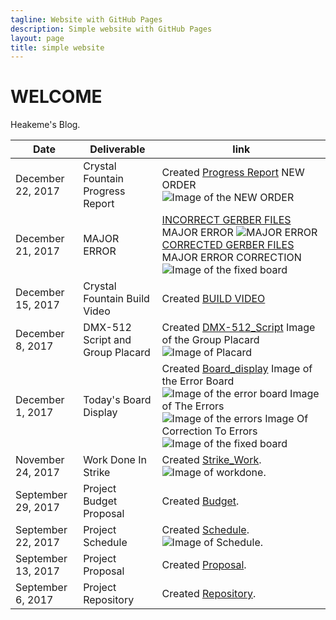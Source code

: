 ```yaml
---
tagline: Website with GitHub Pages
description: Simple website with GitHub Pages
layout: page
title: simple website
---
```



# WELCOME

Heakeme's Blog.

| Date | Deliverable | link |  
| ----------------------- | ---------------- | ---------------- | 
| December 22, 2017 | Crystal Fountain Progress Report| Created [Progress Report](https://github.com/TheKeme/SensorEffector/blob/master/DOCUMENTS/PROGRESSREPORT.docx) NEW ORDER ![Image of the NEW ORDER](https://github.com/TheKeme/SensorEffector/blob/master/IMAGES/orderfornewboard.jpeg)
| December 21, 2017 | MAJOR ERROR | [INCORRECT GERBER FILES](https://github.com/TheKeme/SensorEffector/blob/master/ZIP%20FILES/HEAKEME%20WILLIAMS%20WRONG%20%20GERBER%20FILES.zip) MAJOR ERROR ![MAJOR ERROR](https://github.com/TheKeme/SensorEffector/blob/master/IMAGES/MAJORERROR.JPG)             [CORRECTED GERBER FILES](https://github.com/TheKeme/SensorEffector/blob/master/ZIP%20FILES/HEAKEME%20WILLIAMS%20GERBER%20FILES.7z) MAJOR ERROR CORRECTION ![Image of the fixed board](https://github.com/TheKeme/SensorEffector/blob/master/IMAGES/correctboard.PNG) 
| December 15, 2017 | Crystal Fountain Build Video| Created [BUILD VIDEO](https://github.com/TheKeme/SensorEffector/blob/master/VIDEOS/CRYSTAL%20FOUNTAINS%20BUILD1.mp4)
| December 8, 2017 | DMX-512 Script and Group Placard | Created [DMX-512_Script](https://github.com/TheKeme/SensorEffector/blob/master/DOCUMENTS/DMX512SCRIPT.docx) Image of the Group Placard ![Image of Placard](https://raw.githubusercontent.com/ErickCantos13/SensorEffector/master/Images/placard.JPG)
| December 1, 2017 | Today's Board Display  | Created [Board_display](https://github.com/TheKeme/SensorEffector/blob/master/DOCUMENTS/TODAYSBLOG.docx) Image of the Error Board ![Image of the error board](https://github.com/TheKeme/SensorEffector/blob/master/IMAGES/board.PNG)  Image of The Errors  ![Image of the errors](https://github.com/TheKeme/SensorEffector/blob/master/IMAGES/errors.PNG) Image Of Correction To Errors ![Image of the fixed board](https://github.com/TheKeme/SensorEffector/blob/master/IMAGES/FINISHEDBOARD.PNG)  |
| November 24, 2017 | Work Done In Strike  | Created [Strike_Work](https://github.com/TheKeme/SensorEffector/blob/master/DOCUMENTS/Workdoneduringstrike.docx). ![Image of workdone](https://github.com/TheKeme/SensorEffector/blob/master/IMAGES/week6.PNG). | 
| September 29, 2017 | Project Budget Proposal | Created [Budget](https://github.com/TheKeme/SensorEffector/blob/master/DOCUMENTS/DMX512CONTROLLER.docx). |  
| September 22, 2017 | Project Schedule | Created [Schedule](https://github.com/TheKeme/KemeRepository//blob/master/DOCUMENTS/DMX512Schedule.mpp). ![Image of Schedule](https://raw.githubusercontent.com/TheKeme/SensorEffector/master/IMAGES/ProjectSchedule.jpeg). |  
| September 13, 2017 | Project Proposal | Created [Proposal](https://github.com/TheKeme/KemeRepository/blob/master/DOCUMENTS/ProposalContentheakemeWilliams.pdf). |  
| September 6, 2017 | Project Repository | Created [Repository](https://github.com/Thekeme/KemeRepository). |  


